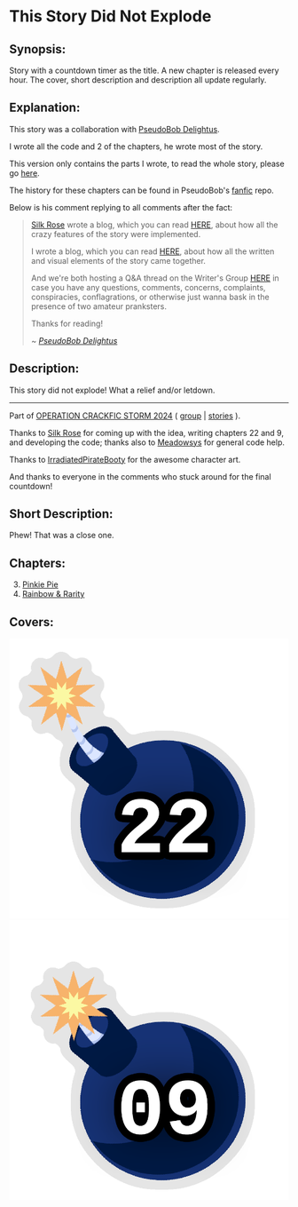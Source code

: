 # This Story Did Not Explode

## Synopsis:
Story with a countdown timer as the title. A new chapter is released every hour. The cover, short description and description all update regularly.

## Explanation:
This story was a collaboration with [PseudoBob Delightus](https://www.fimfiction.net/user/12771/PseudoBob+Delightus).

I wrote all the code and 2 of the chapters, he wrote most of the story.

This version only contains the parts I wrote, to read the whole story, please go [here](https://www.fimfiction.net/story/553695/this-story-did-not-explode).

The history for these chapters can be found in PseudoBob's [fanfic](https://github.com/PseudoBob-Delightus/fanfic) repo.

Below is his comment replying to all comments after the fact:
> [Silk Rose](https://www.fimfiction.net/user/237915/) wrote a blog, which you can read [HERE](https://www.fimfiction.net/blog/1036674/the-exploding-story-code-overview), about how all the crazy features of the story were implemented.
>
> I wrote a blog, which you can read [HERE](https://www.fimfiction.net/blog/1036675/the-real-explosion-was-the-friends-we-made-along-the-way), about how all the written and visual elements of the story came together.
>
> And we're both hosting a Q&A thread on the Writer's Group [HERE](https://www.fimfiction.net/group/50/the-writers-group/thread/536849/qa-thread-the-exploding-story) in case you have any questions, comments, concerns, complaints, conspiracies, conflagrations, or otherwise just wanna bask in the presence of two amateur pranksters.
>
> Thanks for reading!
>
> ~ *[PseudoBob Delightus](https://www.fimfiction.net/user/12771/PseudoBob+Delightus)*

## Description:
This story did not explode! What a relief and/or letdown.

---

Part of [OPERATION CRACKFIC STORM 2024](https://www.fimfiction.net/group/214288/the-cult-of-raccoon/thread/535312/operation-crackfic-storm-2024-the-final-crackfic-storm-annual-random-writeoff) ( [group](https://www.fimfiction.net/group/214288/the-cult-of-raccoon) | [stories](https://www.fimfiction.net/group/214288/folder/82400/crackfic-storm-2024-submissions-folder-for-end-of-march) ).

Thanks to [Silk Rose](https://www.fimfiction.net/user/237915/) for coming up with the idea, writing chapters 22 and 9, and developing the code; thanks also to [Meadowsys](https://www.fimfiction.net/user/487213/) for general code help.

Thanks to [IrradiatedPirateBooty](https://irradiatedpiratebooty.tumblr.com/) for the awesome character art.

And thanks to everyone in the comments who stuck around for the final countdown!

## Short Description:
Phew! That was a close one.

## Chapters:
3. [Pinkie Pie](./03-pinkie-pie.md)
16. [Rainbow & Rarity](./16-rainbow-and-rarity.md)

## Covers:
![cover](./this-story-did-not-explode-cover-3.png)
![cover](./this-story-did-not-explode-cover-16.png)